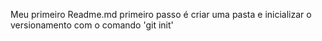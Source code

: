 Meu primeiro Readme.md
primeiro passo é criar uma pasta e inicializar o versionamento com o comando 'git init'
